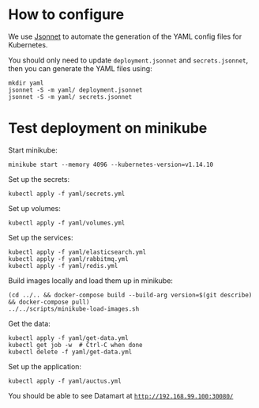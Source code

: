 # How to configure

We use [Jsonnet](https://jsonnet.org/) to automate the generation of the YAML config files for Kubernetes.

You should only need to update `deployment.jsonnet` and `secrets.jsonnet`, then you can generate the YAML files using:
```
mkdir yaml
jsonnet -S -m yaml/ deployment.jsonnet
jsonnet -S -m yaml/ secrets.jsonnet
```

# Test deployment on minikube

Start minikube:
```
minikube start --memory 4096 --kubernetes-version=v1.14.10
```

Set up the secrets:
```
kubectl apply -f yaml/secrets.yml
```

Set up volumes:
```
kubectl apply -f yaml/volumes.yml
```

Set up the services:
```
kubectl apply -f yaml/elasticsearch.yml
kubectl apply -f yaml/rabbitmq.yml
kubectl apply -f yaml/redis.yml
```

Build images locally and load them up in minikube:
```
(cd ../.. && docker-compose build --build-arg version=$(git describe) && docker-compose pull)
../../scripts/minikube-load-images.sh
```

Get the data:
```
kubectl apply -f yaml/get-data.yml
kubectl get job -w  # Ctrl-C when done
kubectl delete -f yaml/get-data.yml
```

Set up the application:
```
kubectl apply -f yaml/auctus.yml
```

You should be able to see Datamart at [`http://192.168.99.100:30080/`](http://192.168.99.100:30080)

